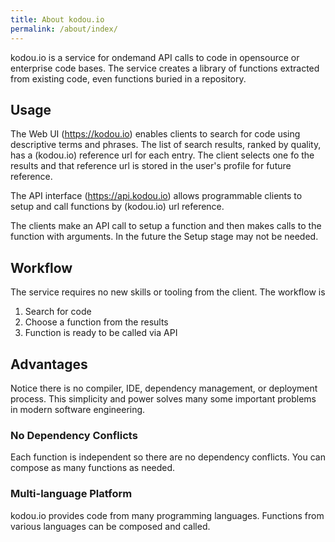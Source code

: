 ```yaml
---
title: About kodou.io
permalink: /about/index/
---
```


kodou.io is a service for ondemand API calls to code in opensource or enterprise code bases. The service creates
a library of functions extracted from existing code, even functions buried in a repository. 

## Usage

The Web UI (https://kodou.io) enables clients to search for code using descriptive terms and phrases. The list of search results, ranked by quality, has a (kodou.io) reference url for each entry. The client selects one fo the results and that reference url is stored in the user's profile for future reference.

The API interface (https://api.kodou.io) allows programmable clients to setup and call functions by (kodou.io) url reference.

The clients make an API call to setup a function and then makes calls to the function with arguments. In the future the Setup stage may not be needed. 

## Workflow

The service requires no new skills or tooling from the client. The workflow is 
1. Search for code
2. Choose a function from the results
3. Function is ready to be called via API

## Advantages

Notice there is no compiler, IDE, dependency management, or deployment process. This simplicity and power solves many some important problems in modern software engineering. 

### No Dependency Conflicts

Each function is independent so there are no dependency conflicts. You can compose as many functions as needed.

### Multi-language Platform

kodou.io provides code from many programming languages. Functions from various languages can be composed and called.